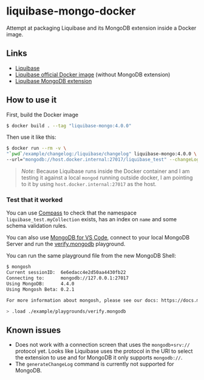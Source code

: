 # liquibase-mongo-docker

Attempt at packaging Liquibase and its MongoDB extension inside a Docker image.

## Links
* [Liquibase](https://github.com/liquibase/liquibase)
* [Liquibase official Docker image](https://github.com/liquibase/docker) (without MongoDB extension)
* [Liquibase MongoDB extension](https://github.com/liquibase/liquibase-mongodb)

## How to use it

First, build the Docker image

```bash
$ docker build . --tag "liquibase-mongo:4.0.0"  
```

Then use it like this:

```bash
$ docker run --rm -v \
"`pwd`/example/changelog:/liquibase/changelog" liquibase-mongo:4.0.0 \
--url="mongodb://host.docker.internal:27017/liquibase_test" --changeLogFile=changelog/changelog.xml --logLevel=info update
```
> *Note:* Because Liquibase runs inside the Docker container and I am testing it against a local `mongod` running outside docker, I am pointing to it by
> using `host.docker.internal:27017` as the host.

### Test that it worked

You can use [Compass](https://www.mongodb.com/products/compass) to check that the namespace `liquibase_test.myCollection` exists, has an index on `name` and some schema validation rules.

You can also use [MongoDB for VS Code](https://marketplace.visualstudio.com/items?itemName=mongodb.mongodb-vscode), connect to your local MongoDB Server and run the [verify.mongodb](./example/playgrounds/verify.mongodb) playground.

You can run the same playground file from the new MongoDB Shell:

```bash
$ mongosh
Current sessionID:  6e6edacc4e2d50aa4430fb22
Connecting to:      mongodb://127.0.0.1:27017
Using MongoDB:      4.4.0
Using Mongosh Beta: 0.2.1

For more information about mongosh, please see our docs: https://docs.mongodb.com/mongodb-shell/

> .load ./example/playgrounds/verify.mongodb
```

## Known issues
* Does not work with a connection screen that uses the `mongodb+srv://` protocol yet. Looks like Liquibase uses the protocol in the URI to select the extension to use and for MongoDB it only supports `mongodb://`.
* The `generateChangeLog` command is currently not supported for MongoDB.
